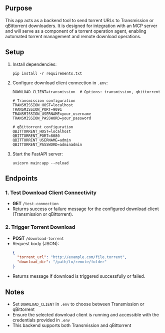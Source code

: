 ## Purpose

This app acts as a backend tool to send torrent URLs to Transmission or qBittorrent downloaders. It is designed for integration with an MCP server and will serve as a component of a torrent operation agent, enabling automated torrent management and remote download operations.

## Setup

1. Install dependencies:
   ```
   pip install -r requirements.txt
   ```

2. Configure download client connection in `.env`:
   ```
   DOWNLOAD_CLIENT=transmission  # Options: transmission, qbittorrent

   # Transmission configuration
   TRANSMISSION_HOST=localhost
   TRANSMISSION_PORT=9091
   TRANSMISSION_USERNAME=your_username
   TRANSMISSION_PASSWORD=your_password

   # qBittorrent configuration
   QBITTORRENT_HOST=localhost
   QBITTORRENT_PORT=8080
   QBITTORRENT_USERNAME=admin
   QBITTORRENT_PASSWORD=adminadmin
   ```

3. Start the FastAPI server:
   ```
   uvicorn main:app --reload
   ```

## Endpoints

### 1. Test Download Client Connectivity

- **GET** `/test-connection`
- Returns success or failure message for the configured download client (Transmission or qBittorrent).

### 2. Trigger Torrent Download

- **POST** `/download-torrent`
- Request body (JSON):
  ```json
  {
    "torrent_url": "http://example.com/file.torrent",
    "download_dir": "/path/to/remote/folder"
  }
  ```
- Returns message if download is triggered successfully or failed.

## Notes

- Set `DOWNLOAD_CLIENT` in `.env` to choose between Transmission or qBittorrent
- Ensure the selected download client is running and accessible with the credentials provided in `.env`
- This backend supports both Transmission and qBittorrent
